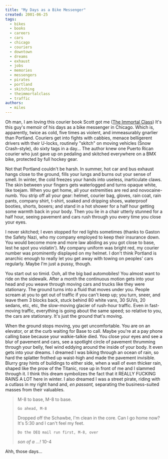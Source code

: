 ```yaml
---
title: "My Days as a Bike Messenger"
created: 2001-06-25
tags: 
  - bikes
  - books
  - careers
  - cars
  - chicago
  - couriers
  - downtown
  - dreams
  - exhaust
  - jobs
  - memories
  - messengers
  - pirates
  - portland
  - skitching
  - theimmortalclass
  - traffic
authors: 
  - miles
---
```


Oh man, I am loving this courier book Scott got me ([The Immortal Class](http://www.powells.com/cgi-bin/biblio?inkey=7-0375504281-1)) It's this guy's memoir of his days as a bike messenger in Chicago. Which is, apparently, twice as cold, five times as violent, and immeasurably gnarlier than Portland. Couriers get into fights with cabbies, menace belligerent drivers with their U-locks, routinely "skitch" on moving vehicles (Snow Crash-style), do sixty tags in a day... The author knew one Puerto Rican courier who just gave up on pedaling and skitched everywhere on a BMX bike, protected by full hockey gear.

Not that Portland couldn't be harsh. In summer, hot car and bus exhaust hangs close to the ground, fills your lungs and burns out your sense of smell. In winter, the cold freezes your hands into useless, inarticulate claws. The skin between your fingers gets waterlogged and turns opaque white, like toejam. When you get home, all your extremities are red and novocaine-numb. You strip off all your gear: helmet, courier bag, gloves, rain coat, rain pants, company shirt, t-shirt, soaked and dripping shoes, waterproof booties, shorts, boxers; and stand in a hot shower for a half hour getting some warmth back in your body. Then you lie in a chair utterly stunned for a half hour, seeing pavement and cars rush through you every time you close your eyes.

I never skitched; I even stopped for red lights sometimes (thanks to Gaston the Safety Nazi, who my company employed to keep their insurance down. You would become more and more law abiding as you got close to base, lest he spot you violatin'). My company uniform was bright red, my courier number was prominently displayed on my helmet. I don't think Portland is anarchic enough to really let you get away with towing on peoples' cars regularly. Maybe I'm just a pussy, though.

You start out so timid. Ooh, all the big bad automobiles! You almost want to ride on the sidewalk. After a month the continuous motion gets into your head and you weave through moving cars and trucks like they were stationary. The ground turns into a fluid that moves under you. People scream at you to get out of traffic if you can't keep up; you turn, sneer, and leave them 3 blocks back, stuck behind 80 white vans, 30 SUVs, 20 sedans, etc, etc, the slow-moving glacier of rush-hour traffic. Even in fast-moving traffic, everything is going about the same speed; so relative to you, the cars are stationary. It's just the ground that's moving.

When the ground stops moving, you get uncomfortable. You are on an elevator, or at the curb waiting for Base to call. Maybe you're at a pay phone calling base because your walkie-talkie died. You close your eyes and see a blur of pavement and cars, see a spotlight circle of pavement thrumming through your belly, feel wind eddying around the inside of your body. It even gets into your dreams. I dreamed I was biking through an ocean of rain, so hard the splatter frothed up waist-high and made the pavement invisible. Blurry gray hints of buildings to either side, when a wall of even thicker rain, shaped like the prow of the Titanic, rose up in front of me and I slammed through it. I think this dream symbolizes the fact that it REALLY FUCKING RAINS A LOT here in winter. I also dreamed I was a street pirate, riding with a cutlass in my right hand and, _en passant,_ separating the business-suited masses from their valuables.

> M-8 to base, M-8 to base.
> 
> `Go ahead, M-8`
> 
> Dropped off the Schawbe, I'm clean in the core. Can I go home now? It's 5:30 and I can't feel my feet.
> 
> `Do the DEQ mail run first, M-8, over`
> 
> _son of a ...!_ 10-4

Ahh, those days...
